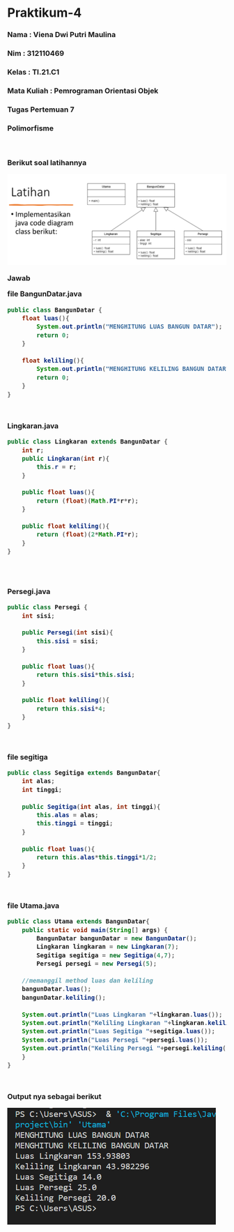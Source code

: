 # Praktikum-4
<h3> Nama : Viena Dwi Putri Maulina </h3>
<h3> Nim : 312110469 </h3>
<h3> Kelas : TI.21.C1 </h3>
<h3> Mata Kuliah : Pemrograman Orientasi Objek</h3>
<h3> Tugas Pertemuan 7 </h3>
<h3> Polimorfisme <h3>
<br>
<p> Berikut soal latihannya </p>

![gambar 1](ss/1.png)

<p> Jawab <p>
<p> file BangunDatar.java<p>

```java
public class BangunDatar {
    float luas(){
        System.out.println("MENGHITUNG LUAS BANGUN DATAR");
        return 0;
    }

    float keliling(){
        System.out.println("MENGHITUNG KELILING BANGUN DATAR");
        return 0;
    }
}
```
<br>
<p> Lingkaran.java <p>

```java
public class Lingkaran extends BangunDatar {
    int r;
    public Lingkaran(int r){
        this.r = r;
    }

    public float luas(){
        return (float)(Math.PI*r*r);
    }

    public float keliling(){
        return (float)(2*Math.PI*r);
    }
}
    
```
<br>
<p> Persegi.java <p>

```java
public class Persegi {
    int sisi;

    public Persegi(int sisi){
        this.sisi = sisi;
    }

    public float luas(){
        return this.sisi*this.sisi;
    }

    public float keliling(){
        return this.sisi*4;
    }
}
```
<br>
<p> file segitiga <p>

```java
public class Segitiga extends BangunDatar{
    int alas;
    int tinggi;

    public Segitiga(int alas, int tinggi){
        this.alas = alas;
        this.tinggi = tinggi;
    }

    public float luas(){
        return this.alas*this.tinggi*1/2;
    }
}
```
<br>
<p> file Utama.java <p>

```java
public class Utama extends BangunDatar{
    public static void main(String[] args) {
        BangunDatar bangunDatar = new BangunDatar();
        Lingkaran lingkaran = new Lingkaran(7); 
        Segitiga segitiga = new Segitiga(4,7);
        Persegi persegi = new Persegi(5);

    //memanggil method luas dan keliling
    bangunDatar.luas();
    bangunDatar.keliling();

    System.out.println("Luas Lingkaran "+lingkaran.luas());
    System.out.println("Keliling Lingkaran "+lingkaran.keliling());
    System.out.println("Luas Segitiga "+segitiga.luas());
    System.out.println("Luas Persegi "+persegi.luas());
    System.out.println("Keliling Persegi "+persegi.keliling());
    }
}
```
<br>
<p> Output nya sebagai berikut <p>

![gambar 2](ss/2.png)

